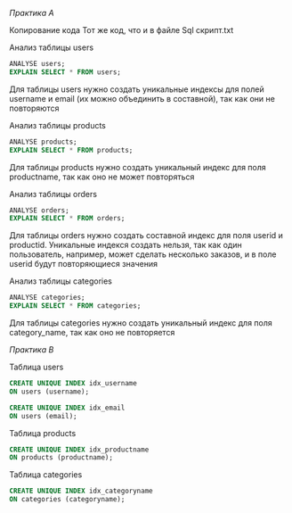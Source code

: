 *Практика А*

Копирование кода
Тот же код, что и в файле Sql скрипт.txt

Анализ таблицы users
```sql
ANALYSE users;
EXPLAIN SELECT * FROM users;
```
Для таблицы users нужно создать уникальные индексы для полей username и email (их можно объединить в составной), так как они не повторяются


Анализ таблицы products
```sql
ANALYSE products;
EXPLAIN SELECT * FROM products;
```
Для таблицы products нужно создать уникальный индекс для поля productname, так как оно не может повторяться


Анализ таблицы orders
```sql
ANALYSE orders;
EXPLAIN SELECT * FROM orders;
```
Для таблицы orders нужно создать составной индекс для поля userid и productid. Уникальные индекся создать нельзя, 
так как один пользователь, например, может сделать несколько заказов, и в поле userid будут повторяющиеся значения


Анализ таблицы categories
```sql
ANALYSE categories;
EXPLAIN SELECT * FROM categories;
```
Для таблицы categories нужно создать уникальный индекс для поля category_name, так как оно не повторяется


*Практика B*

Таблица users
```sql
CREATE UNIQUE INDEX idx_username
ON users (username);

CREATE UNIQUE INDEX idx_email
ON users (email);
```

Таблица products
```sql
CREATE UNIQUE INDEX idx_productname
ON products (productname);
```

Таблица categories
```sql
CREATE UNIQUE INDEX idx_categoryname
ON categories (categoryname);
```